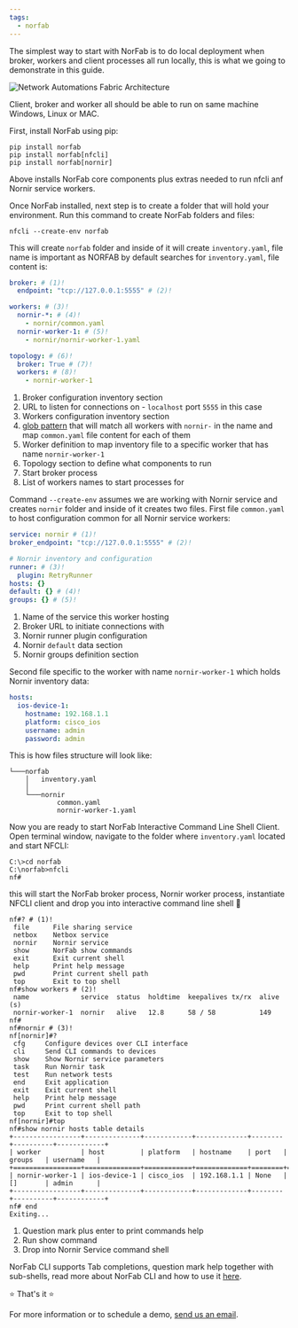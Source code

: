 ```yaml
---
tags:
  - norfab
---
```


The simplest way to start with NorFab is to do local deployment when broker, workers and client processes all run locally, this is what we going to demonstrate in this guide.

![Network Automations Fabric Architecture](images/local_run.jpg)

Client, broker and worker all should be able to run on same machine Windows, Linux or MAC.

First, install NorFab using pip:

```
pip install norfab
pip install norfab[nfcli]
pip install norfab[nornir]
```

Above installs NorFab core components plus extras needed to run nfcli anf Nornir service workers. 

Once NorFab installed, next step is to create a folder that will hold your environment. Run this command to create NorFab folders and files:

```
nfcli --create-env norfab
```

This will create ``norfab`` folder and inside of it will create ``inventory.yaml``, file name is important as NORFAB by default searches for ``inventory.yaml``, file content is:

``` yaml title="inventory.yaml"
broker: # (1)!
  endpoint: "tcp://127.0.0.1:5555" # (2)!

workers: # (3)!
  nornir-*: # (4)!
    - nornir/common.yaml   
  nornir-worker-1: # (5)!
    - nornir/nornir-worker-1.yaml

topology: # (6)!
  broker: True # (7)!
  workers: # (8)!
    - nornir-worker-1
```

1.  Broker configuration inventory section
2.  URL to listen for connections on - ``localhost`` port ``5555`` in this case
3.  Workers configuration inventory section
4.  [glob pattern](https://docs.python.org/3/library/fnmatch.html) that will match all workers with ``nornir-`` in the name and map ``common.yaml`` file content for each of them
5.  Worker definition to map inventory file to a specific worker that has name ``nornir-worker-1``
6.  Topology section to define what components to run
7.  Start broker process
8.  List of workers names to start processes for

Command `--create-env` assumes we are working with Nornir service and creates ``nornir`` folder and inside of it creates two files. First file ``common.yaml`` to host configuration common for all Nornir service workers:

``` yaml title="common.yaml"
service: nornir # (1)!
broker_endpoint: "tcp://127.0.0.1:5555" # (2)!

# Nornir inventory and configuration
runner: # (3)!
  plugin: RetryRunner
hosts: {}
default: {} # (4)!
groups: {} # (5)!
```

1.  Name of the service this worker hosting
2.  Broker URL to initiate connections with
3.  Nornir runner plugin configuration
4.  Nornir ``default`` data section
5.  Nornir groups definition section

Second file specific to the worker with name ``nornir-worker-1`` which holds Nornir inventory data:

``` yaml title="nornir-worker-1.yaml"
hosts:
  ios-device-1:
    hostname: 192.168.1.1
    platform: cisco_ios
    username: admin
    password: admin
```

This is how files structure will look like:

``` shell
└───norfab
    │   inventory.yaml
    │
    └───nornir
            common.yaml
            nornir-worker-1.yaml
```

Now you are ready to start NorFab Interactive Command Line Shell Client. Open terminal window, navigate to the folder where ``inventory.yaml`` located and start NFCLI:

```
C:\>cd norfab
C:\norfab>nfcli
nf#
```

this will start the NorFab broker process, Nornir worker process, instantiate
NFCLI client and drop you into interactive command line shell :shell:

``` shell
nf#? # (1)!
 file      File sharing service
 netbox    Netbox service
 nornir    Nornir service
 show      NorFab show commands
 exit      Exit current shell
 help      Print help message
 pwd       Print current shell path
 top       Exit to top shell
nf#show workers # (2)!
 name             service  status  holdtime  keepalives tx/rx  alive (s)
 nornir-worker-1  nornir   alive   12.8      58 / 58           149
nf#
nf#nornir # (3)!
nf[nornir]#?
 cfg     Configure devices over CLI interface
 cli     Send CLI commands to devices
 show    Show Nornir service parameters
 task    Run Nornir task
 test    Run network tests
 end     Exit application
 exit    Exit current shell
 help    Print help message
 pwd     Print current shell path
 top     Exit to top shell
nf[nornir]#top
nf#show nornir hosts table details
+-----------------+--------------+------------+-------------+--------+----------+------------+
| worker          | host         | platform   | hostname    | port   | groups   | username   |
+=================+==============+============+=============+========+==========+============+
| nornir-worker-1 | ios-device-1 | cisco_ios  | 192.168.1.1 | None   | []       | admin      |
+-----------------+--------------+------------+-------------+--------+----------+------------+
nf# end
Exiting...
```

1. Question mark plus enter to print commands help
2. Run show command
3. Drop into Nornir Service command shell

NorFab CLI supports Tab completions, question mark help together with sub-shells, read more about NorFab CLI and how to use it [here](clients_nfcli_overview.md).

:star: That's it :star:

For more information or to schedule a demo, [send us an email](mailto:dmulyalin@gmail.com).